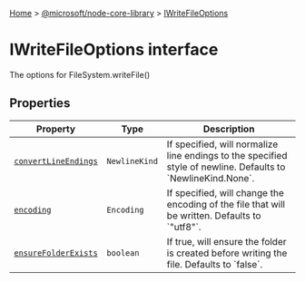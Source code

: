 [Home](./index) &gt; [@microsoft/node-core-library](./node-core-library.md) &gt; [IWriteFileOptions](./node-core-library.iwritefileoptions.md)

# IWriteFileOptions interface

The options for FileSystem.writeFile()

## Properties

|  Property | Type | Description |
|  --- | --- | --- |
|  [`convertLineEndings`](./node-core-library.iwritefileoptions.convertlineendings.md) | `NewlineKind` | If specified, will normalize line endings to the specified style of newline. Defaults to \`NewlineKind.None\`. |
|  [`encoding`](./node-core-library.iwritefileoptions.encoding.md) | `Encoding` | If specified, will change the encoding of the file that will be written. Defaults to \`"utf8"\`. |
|  [`ensureFolderExists`](./node-core-library.iwritefileoptions.ensurefolderexists.md) | `boolean` | If true, will ensure the folder is created before writing the file. Defaults to \`false\`. |

